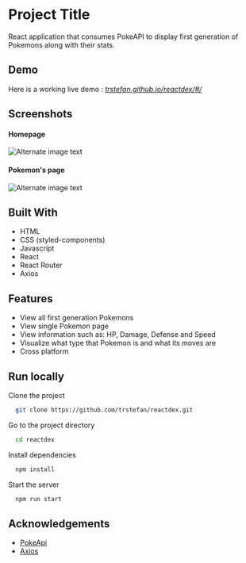 
# Project Title

React application that consumes PokeAPI to display first generation of Pokemons along with their stats.

## Demo

Here is a working live demo : [_trstefan.github.io/reactdex/#/_](trstefan.github.io/reactdex/#/)

## Screenshots

#### Homepage
![Alternate image text](https://i.ibb.co/SNJr7tq/reactdext-Front.png)

#### Pokemon's page
![Alternate image text](https://i.ibb.co/m4K4KZd/reactdex-Singe.png)



## Built With
  - HTML
  - CSS (styled-components)
  - Javascript
  - React
  - React Router
  - Axios

## Features
  - View all first generation Pokemons
  - View single Pokemon page
  - View information such as: HP, Damage, Defense and Speed
  - Visualize what type that Pokemon is and what its moves are
  - Cross platform

## Run locally

Clone the project

```bash
  git clone https://github.com/trstefan/reactdex.git
```

Go to the project directory

```bash
  cd reactdex
```

Install dependencies

```bash
  npm install
```

Start the server

```bash
  npm run start
```

## Acknowledgements

 - [PokeApi](https://pokeapi.co/)
 - [Axios](https://www.npmjs.com/package/axios)

